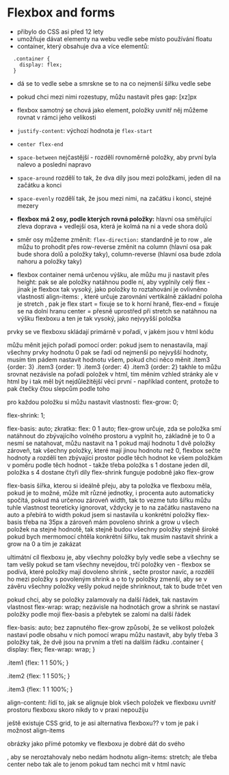 # Flexbox and forms

* přibylo do CSS asi před 12 lety
* umožňuje dávat elementy na webu vedle sebe místo používání floatu
* container, který obsahuje dva a více elementů:

```
  .container {
    display: flex;
  }
```

* dá se to vedle sebe a smrskne se to na co nejmenší šířku vedle sebe

* pokud chci mezi nimi rozestupy, můžu nastavit přes gap: [xz]px

* flexbox samotný se chová jako element, položky uvnitř něj můžeme rovnat v rámci jeho velikosti

* ```justify-content```: výchozí hodnota je ```flex-start```

* ```center flex-end```
* ```space-between``` nejčastější - rozdělí rovnoměrně položky, aby první byla nalevo a poslední napravo

* ```space-around``` rozdělí to tak, že dva díly jsou mezi položkami, jeden díl na začátku a konci

* ```space-evenly``` rozdělí tak, že jsou mezi nimi, na začátku i konci, stejné mezery


* **flexbox má 2 osy, podle kterých rovná položky:** hlavní osa směřující zleva doprava + vedlejší osa, která je kolmá na ni a vede shora dolů

* směr osy můžeme změnit: ```flex-direction:```
standardně je to row , ale můžu to prohodit přes row-reverse změnit na column (hlavní osa pak bude shora dolů a položky taky), column-reverse (hlavní osa bude zdola nahoru a položky taky)


* flexbox container nemá určenou výšku, ale můžu mu ji nastavit přes height:
pak se ale položky natáhnou podle ní, aby vyplnily celý flex - jinak je flexbox tak vysoký, jako položky
to roztahování je ovlivněno vlastností align-items: , které určuje zarovnání vertikálně
základní poloha je stretch , pak je flex start = fixuje se to k horní hraně, flex-end = fixuje se na dolní hranu  center = přesně uprostřed
při stretch se natáhnou na výšku flexboxu a ten je tak vysoký, jako nejvyyšší položka


prvky se ve flexboxu skládají primárně v pořadí, v jakém jsou v html kódu


můžu měnit jejich pořadí pomocí order:
pokud jsem to nenastavila, mají všechny prvky hodnotu 0
pak se řadí od nejmenší po nejvyšší hodnoty, musím tím pádem nastavit hodnotu všem, pokud chci něco měnit
.item3 {order: 3}
.item3 {order: 1}
.item3 {order: 4}
.item3 {order: 2}
takhle to můžu srovnat nezávisle na pořadí položek v html, tím měním vzhled stránky
ale v html by i tak měl být nejdůležitější věci první - například content, protože to pak čtečky čtou slepcům podle toho


pro každou položku si můžu nastavit vlastnosti:
flex-grow: 0;

flex-shrink: 1;

flex-basis: auto;
zkratka:
flex: 0 1 auto; 
flex-grow určuje, zda se položka smí natáhnout do zbývajícího volného prostoru a vyplnit ho, základně je to 0 a nesmí se natahovat, můžu nastavit na 1
pokud mají hodnotu 1 dvě položky zároveň, tak všechny položky, které mají jinou hodnotu než 0, flexbox sečte hodnoty a rozdělí ten zbývající prostor podle těch hodnot ke všem položkám v poměru podle těch hodnot - takže třeba položka s 1 dostane jeden díl, položka s 4 dostane čtyři díly
flex-shrink funguje podobně jako flex-grow


flex-basis šířka, kterou si ideálně přeju, aby ta položka ve flexboxu měla, pokud je to možné, může mít různé jednotky, i procenta
auto automaticky spočítá, pokud má určenou zároveň width, tak to vezme tuto šířku
můžu tuhle vlastnost teoreticky ignorovat, vždycky je to na začátku nastaveno na auto a přebírá to width
pokud jsem si nastavila u konkrétní položky flex-basis třeba na 35px a zároveň mám povoleno shrink a grow u všech položek na stejné hodnotě, tak stejně budou všechny položky stejně široké
pokud bych mermomocí chtěla konkrétní šířku, tak musím nastavit shrink a grow na 0 a tím je zakázat


ultimátní cíl flexboxu je, aby všechny položky byly vedle sebe a všechny se tam vešly
pokud se tam všechny nevejdou, trčí položky ven - flexbox se podívá, které položky mají dovoleno shrink , sečte prostor navíc, a rozdělí ho mezi položky s povoleným shrink a o to ty položky zmenší, aby se v závěru všechny položky vešly
pokud nejde shrinknout, tak to bude trčet ven


pokud chci, aby se položky zalamovaly na další řádek, tak nastavím vlastnost flex-wrap: wrap;
nezávisle na hodnotách grow a shrink se nastaví položky podle mojí flex-basis a přebytek se zalomí na další řádek


flex-basis: auto; bez zapnutého flex-grow způsobí, že se velikost položek nastaví podle obsahu v nich
pomocí wrapu můžu nastavit, aby byly třeba 3 položky tak, že dvě jsou na prvním a třetí na dalším řádku
.container {
  display: flex;
  flex-wrap: wrap;
}

.item1 {flex: 1 1 50%;
}

.item2 {flex: 1 1 50%;
}

.item3 {flex: 1 1 100%;
}


align-content: řídí to, jak se alignuje blok všech položek ve flexboxu uvnitř prostoru flexboxu
skoro nikdy to v praxi nepoužiju


ještě existuje CSS grid, to je asi alternativa flexboxu?? v tom je pak i možnost align-items


obrázky jako přímé potomky ve flexboxu je dobré dát do svého <div>, aby se neroztahovaly
nebo nedám hodnotu align-items: stretch; ale třeba center nebo tak
ale to jenom pokud tam nechci mít v html navíc <div>